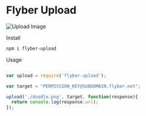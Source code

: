 # Flyber Upload 

![Upload Image](https://d13yacurqjgara.cloudfront.net/users/293483/screenshots/3012753/_031-file-upload.gif)

Install

```Bash
npm i flyber-upload
```

Usage

```Javascript

var upload = require('flyber-upload');

var target = "PERMISSION_KEY@SUBDOMAIN.flyber.net";

upload('./doodle.png', target, function(response){
  return console.log(response.url);
});

```